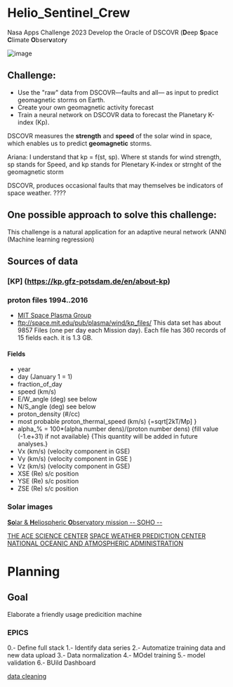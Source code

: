 # Helio_Sentinel_Crew
Nasa Apps Challenge 2023 Develop the Oracle of DSCOVR (**D**eep **S**pace **C**limate **O**bser**v**ato**r**y

![image](https://github.com/luismiguelcasadodiaz/Helio_Sentinel_Crew/assets/19540140/dc855435-624d-4eae-8ce2-36e78574cd9d)



 ## Challenge:
 - Use the "raw" data from DSCOVR—faults and all— as input to predict geomagnetic storms on Earth. 
 - Create your own geomagnetic activity forecast
 - Train a neural network on DSCOVR data to forecast the Planetary K-index (Kp).

 DSCOVR measures the **strength** and **speed** of the solar wind in space, which enables us to predict **geomagnetic** storms.

 Ariana: I understand that  kp = f(st, sp).  Where st stands for wind strength, sp stands for Speed, and kp stands for Plenetary K-index or strnght of the geomagnetic storm

 DSCOVR, produces occasional faults that may themselves be indicators of space weather.  ????

 ## One possible approach to solve this challenge:
 This challenge is a natural application for an adaptive neural network (ANN) (Machine learning regression)

 ## Sources of data

 ### [KP] (https://kp.gfz-potsdam.de/en/about-kp)
 ### proton files 1994..2016 
 - [MIT Space Plasma Group](https://web.mit.edu/space/www/wind/wind_data.html)
 - ftp://space.mit.edu/pub/plasma/wind/kp_files/
   This data set has about 9857 Files (one per day each Mission day). Each file has 360 records of 15 fields each. it is 1.3 GB.
#### Fields

  - year  
  - day (January 1 = 1) 
  - fraction_of_day  
  - speed (km/s)  
  - E/W_angle (deg) see below 
  - N/S_angle (deg) see below 
  - proton_density (#/cc) 
  - most probable proton_thermal_speed (km/s)  {=sqrt[2kT/Mp] }  
  - alpha_% = 100*(alpha number dens)/(proton number dens) 
       {fill value (-1.e+31) if not available} 
       {This quantity will be added in future analyses.}
  - Vx (km/s)  (velocity component in GSE)  
  - Vy (km/s)  (velocity component in GSE )
  - Vz (km/s)  (velocity component in GSE)
  - XSE (Re) s/c position
  - YSE (Re) s/c position
  - ZSE (Re) s/c position

### Solar images
[**So**lar & **H**eliospheric **O**bservatory mission -- SOHO --](https://www.nasa.gov/mission_pages/soho/index.html) 

[THE ACE SCIENCE CENTER](https://izw1.caltech.edu/ACE/ASC/)
[SPACE WEATHER PREDICTION CENTER NATIONAL OCEANIC AND ATMOSPHERIC ADMINISTRATION](https://www.swpc.noaa.gov/products/lasco-coronagraph)


# Planning
## Goal
Elaborate a friendly usage predicition machine 
### EPICS
0.- Define full stack
1.- Identify data series
2.- Automatize training data and new data upload
3.- Data normalization
4.- MOdel training
5.- model validation
6.- BUild Dashboard

[data cleaning](https://github.com/luismiguelcasadodiaz/Helio_Sentinel_Crew/blob/main/Data_Cleaning)
